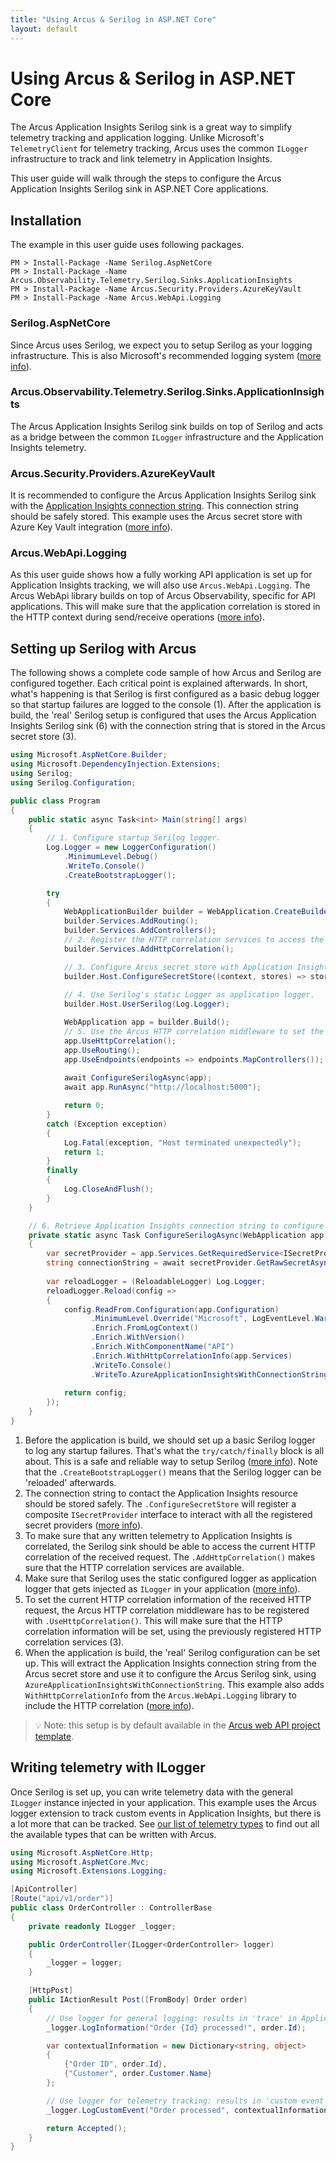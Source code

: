 ```yaml
---
title: "Using Arcus & Serilog in ASP.NET Core"
layout: default
---
```


# Using Arcus & Serilog in ASP.NET Core
The Arcus Application Insights Serilog sink is a great way to simplify telemetry tracking and application logging. Unlike Microsoft's `TelemetryClient` for telemetry tracking, Arcus uses the common `ILogger` infrastructure to track and link telemetry in Application Insights.

This user guide will walk through the steps to configure the Arcus Application Insights Serilog sink in ASP.NET Core applications.

## Installation
The example in this user guide uses following packages. 

```shell
PM > Install-Package -Name Serilog.AspNetCore
PM > Install-Package -Name Arcus.Observability.Telemetry.Serilog.Sinks.ApplicationInsights
PM > Install-Package -Name Arcus.Security.Providers.AzureKeyVault
PM > Install-Package -Name Arcus.WebApi.Logging
```

### Serilog.AspNetCore
Since Arcus uses Serilog, we expect you to setup Serilog as your logging infrastructure. This is also Microsoft's recommended logging system ([more info](https://serilog.net/)).

### Arcus.Observability.Telemetry.Serilog.Sinks.ApplicationInsights
The Arcus Application Insights Serilog sink builds on top of Serilog and acts as a bridge between the common `ILogger` infrastructure and the Application Insights telemetry.

### Arcus.Security.Providers.AzureKeyVault
It is recommended to configure the Arcus Application Insights Serilog sink with the [Application Insights connection string](https://docs.microsoft.com/en-us/azure/azure-monitor/app/sdk-connection-string). This connection string should be safely stored. This example uses the Arcus secret store with Azure Key Vault integration ([more info](https://security.arcus-azure.net/features/secret-store)). 

### Arcus.WebApi.Logging
As this user guide shows how a fully working API application is set up for Application Insights tracking, we will also use `Arcus.WebApi.Logging`. The Arcus WebApi library builds on top of Arcus Observability, specific for API applications. This will make sure that the application correlation is stored in the HTTP context during send/receive operations ([more info](https://webapi.arcus-azure.net/)).

## Setting up Serilog with Arcus
The following shows a complete code sample of how Arcus and Serilog are configured together. Each critical point is explained afterwards. In short, what's happening is that Serilog is first configured as a basic debug logger so that startup failures are logged to the console (1). After the application is build, the 'real' Serilog setup is configured that uses the Arcus Application Insights Serilog sink (6) with the connection string that is stored in the Arcus secret store (3).

```csharp
using Microsoft.AspNetCore.Builder;
using Microsoft.DependencyInjection.Extensions;
using Serilog;
using Serilog.Configuration;

public class Program
{
    public static async Task<int> Main(string[] args)
    {
        // 1. Configure startup Serilog logger.
        Log.Logger = new LoggerConfiguration()
            .MinimumLevel.Debug()
            .WriteTo.Console()
            .CreateBootstrapLogger();

        try
        {
            WebApplicationBuilder builder = WebApplication.CreateBuilder(args);
            builder.Services.AddRouting();
            builder.Services.AddControllers();
            // 2. Register the HTTP correlation services to access the current correlation information during the HTTP request processing.
            builder.Services.AddHttpCorrelation();

            // 3. Configure Arcus secret store with Application Insights connection string (more info on secret store: https://security.arcus-azure.net/features/secret-store).
            builder.Host.ConfigureSecretStore((context, stores) => stores.AddAzureKeyVaultWithManagedServiceIdentity(...));
            
            // 4. Use Serilog's static Logger as application logger.
            builder.Host.UserSerilog(Log.Logger);

            WebApplication app = builder.Build();
            // 5. Use the Arcus HTTP correlation middleware to set the correlation information on received HTTP requests. 
            app.UseHttpCorrelation();
            app.UseRouting();
            app.UseEndpoints(endpoints => endpoints.MapControllers());
            
            await ConfigureSerilogAsync(app);
            await app.RunAsync("http://localhost:5000");

            return 0;
        }
        catch (Exception exception)
        {
            Log.Fatal(exception, "Host terminated unexpectedly");
            return 1;
        }
        finally
        {
            Log.CloseAndFlush();
        }
    }

    // 6. Retrieve Application Insights connection string to configure the 'real' application logger.
    private static async Task ConfigureSerilogAsync(WebApplication app)
    {
        var secretProvider = app.Services.GetRequiredService<ISecretProvider>();
        string connectionString = await secretProvider.GetRawSecretAsync("APPLICATIONINSIGHTS_CONNECTION_STRING");
            
        var reloadLogger = (ReloadableLogger) Log.Logger;
        reloadLogger.Reload(config =>
        {
            config.ReadFrom.Configuration(app.Configuration)
                  .MinimumLevel.Override("Microsoft", LogEventLevel.Warning)
                  .Enrich.FromLogContext()
                  .Enrich.WithVersion()
                  .Enrich.WithComponentName("API")
                  .Enrich.WithHttpCorrelationInfo(app.Services)
                  .WriteTo.Console()
                  .WriteTo.AzureApplicationInsightsWithConnectionString(connectionString);
            
            return config;
        });
    }
}
```

1. Before the application is build, we should set up a basic Serilog logger to log any startup failures. That's what the `try/catch/finally` block is all about. This is a safe and reliable way to setup Serilog ([more info](https://github.com/serilog/serilog-aspnetcore)). Note that the `.CreateBootstrapLogger()` means that the Serilog logger can be 'reloaded' afterwards.
2. The connection string to contact the Application Insights resource should be stored safely. The `.ConfigureSecretStore` will register a composite `ISecretProvider` interface to interact with all the registered secret providers ([more info](https://security.arcus-azure.net/features/secret-store)).
3. To make sure that any written telemetry to Application Insights is correlated, the Serilog sink should be able to access the current HTTP correlation of the received request. The `.AddHttpCorrelation()` makes sure that the HTTP correlation services are available.
4. Make sure that Serilog uses the static configured logger as application logger that gets injected as `ILogger` in your application ([more info](https://github.com/serilog/serilog-aspnetcore)).
5. To set the current HTTP correlation information of the received HTTP request, the Arcus HTTP correlation middleware has to be registered with `.UseHttpCorrelation()`. This will make sure that the HTTP correlation information will be set, using the previously registered HTTP correlation services (3).
6. When the application is build, the 'real' Serilog configuration can be set up. This will extract the Application Insights connection string from the Arcus secret store and use it to configure the Arcus Serilog sink, using `AzureApplicationInsightsWithConnectionString`. This example also adds `WithHttpCorrelationInfo` from the `Arcus.WebApi.Logging` library to include the HTTP correlation ([more info](https://webapi.arcus-azure.net/features/correlation)).

> 💡 Note: this setup is by default available in the [Arcus web API project template](https://templates.arcus-azure.net/features/web-api-template).

## Writing telemetry with ILogger
Once Serilog is set up, you can write telemetry data with the general `ILogger` instance injected in your application. This example uses the Arcus logger extension to track custom events in Application Insights, but there is a lot more that can be tracked. See [our list of telemetry types](../03-Features/writing-different-telemetry-types.md) to find out all the available types that can be written with Arcus.

```csharp
using Microsoft.AspNetCore.Http;
using Microsoft.AspNetCore.Mvc;
using Microsoft.Extensions.Logging;

[ApiController]
[Route("api/v1/order")]
public class OrderController : ControllerBase
{
    private readonly ILogger _logger;

    public OrderController(ILogger<OrderController> logger)
    {
        _logger = logger;
    }

    [HttpPost]
    public IActionResult Post([FromBody] Order order)
    {
        // Use logger for general logging: results in 'trace' in Application Insights.
        _logger.LogInformation("Order {Id} processed!", order.Id);

        var contextualInformation = new Dictionary<string, object>
        {
            {"Order ID", order.Id},
            {"Customer", order.Customer.Name}
        };

        // Use logger for telemetry tracking: results in 'custom event' in Application Insights.
        _logger.LogCustomEvent("Order processed", contextualInformation);

        return Accepted();
    }
}
```